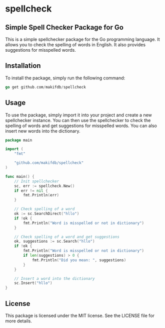 # spellcheck

## Simple Spell Checker Package for Go
This is a simple spellchecker package for the Go programming language. It allows you to check the spelling of words in English. It also provides suggestions for misspelled words.

## Installation
To install the package, simply run the following command:

```go
go get github.com/makifdb/spellcheck
```

## Usage
To use the package, simply import it into your project and create a new spellchecker instance. You can then use the spellchecker to check the spelling of words and get suggestions for misspelled words. You can also insert new words into the dictionary.

```go
package main

import (
	"fmt"

	"github.com/makifdb/spellcheck"
)

func main() {
	// Init spellchecker
	sc, err := spellcheck.New()
	if err != nil {
		fmt.Println(err)
	}

	// Check spelling of a word
	ok := sc.SearchDirect("hllo")
	if !ok {
		fmt.Println("Word is misspelled or not in dictionary")
	}

	// Check spelling of a word and get suggestions
	ok, suggestions := sc.Search("hllo")
	if !ok {
		fmt.Println("Word is misspelled or not in dictionary")
		if len(suggestions) > 0 {
			fmt.Println("Did you mean: ", suggestions)
		}
	}

	// Insert a word into the dictionary
	sc.Insert("hllo")
}
```

## License
This package is licensed under the MIT license. See the LICENSE file for more details.